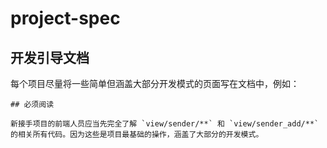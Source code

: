 # project-spec

## 开发引导文档

每个项目尽量将一些简单但涵盖大部分开发模式的页面写在文档中，例如：


    ## 必须阅读

    新接手项目的前端人员应当先完全了解 `view/sender/**` 和 `view/sender_add/**` 的相关所有代码。因为这些是项目最基础的操作，涵盖了大部分的开发模式。
